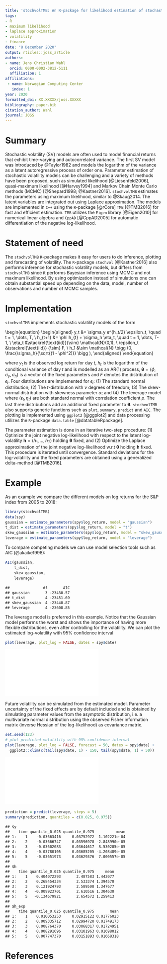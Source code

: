 ```yaml
---
title: 'stochvolTMB: An R-package for likelihood estimation of stochastic volatility models'
tags:
- R
- maximum likelihood
- laplace approximation
- volatility
- finance
date: "8 December 2020"
output: rticles::joss_article
authors:
- name: Jens Christian Wahl
  orcid: 0000-0002-3812-5111
  affiliation: 1
affiliations:
 - name: Norwegian Computing Center
   index: 1
year: 2020
formatted_doi: XX.XXXXX/joss.XXXXX
bibliography: paper.bib
citation_author: Wahl
journal: JOSS
---
```



# Summary

Stochastic volatility (SV) models are often used to model financial returns that exhibit time-varying and autocorrelated 
variance. The first SV model was introduced by @Taylor1982 and models the logarithm of the variance as a latent autoregressive process of 
order one. Parameter estimation of stochastic volatility models can be challenging and a variety of methods have been 
proposed, such as simulated likelihood [@Liesenfeld2006], quasi-maximum likelihood [@Harvey1994] and 
Markov Chain Monte Carlo methods (MCMC) [@Shepard1998; @Kastner2016]. `stochvolTMB` estimates
the parameters using maximum likelihood, similar to @Skaug2014. The latent variables are integrated out using Laplace approximation. 
The models are implemented in `C++` using the `R`-package [@rCore] `TMB` [@TMB2016] for fast and efficient estimation. `TMB` utilizes 
the `Eigen` library [@Eigen2010] for numerical linear algebra and `CppAD` [@CppAD2005] for automatic differentiation of 
the negative log-likelihood. 


# Statement of need
The `stochvolTMB` `R`-package makes it easy for users to do inference, plotting and forecasting of volatility. The `R`-package `stochvol` [@Kastner2016] also performs inference for stochastic volatility models, but differs from `stochvolTMB` since it performs Bayesian inference using MCMC and not maximum likelihood. 
By using optimization instead of simulations one can obtain substantial speed up depending on the data, model, number of observations and number of MCMC samples.  


# Implementation

`stochvolTMB` implements stochastic volatility models of the form

\begin{equation}
    \begin{aligned}
        y_t &= \sigma_y e^{h_t/2} \epsilon_t, \quad t = 1, \dots, T, \\
        h_{t+1} &= \phi h_{t} + \sigma_h \eta_t, \quad t = 1, \dots, T-1, \\
        \eta_t &\stackrel{\text{iid}}{\sim} \mathcal{N}(0,1), \\
        \epsilon_t &\stackrel{\text{iid}} {\sim}  F, \\
        h_1 &\sim \mathcal{N} \bigg (0, \frac{\sigma_h}{\sqrt{(1 - \phi^2)}} \bigg ),
    \end{aligned}
\end{equation}

where $y_t$ is the observed log return for day $t$, $h_t$ is the logarithm of the conditional variance of day $t$ and is modelled as an AR(1) process, $\boldsymbol{\theta} = (\phi, \sigma_y, \sigma_h)$ is a vector of the fixed parameters and $F$ denotes the distribution of $\epsilon_t$. 
Four distributions are implemented for $\epsilon_t$: (1) The standard normal distribution; (2) The $t$-distribution with $\nu$ degrees of freedom; 
(3) The skew-normal distribution with skewness parameter $\alpha$; and (4) The leverage model where $(\epsilon_t, \eta_t)$ are both standard normal with correlation
coefficient $\rho$. The last three distributions add an additional fixed parameter to $\boldsymbol{\theta}$. `stochvolTMB` also supports generic functions such as `plot`, `summary`, `predict` and `AIC`. The plotting is 
implemented using `ggplot2` [@ggplot2] and data processing utilizes the `R`-package `data.table` [@datatableRpackage]. 

The parameter estimation is done in an iterative two-step procedure: (1) Optimize the joint negative log-likelihood 
with respect to the latent log-volatility $\boldsymbol{h} = (h_1, \ldots, h_T)$ holding $\boldsymbol{\theta}$ fixed, and (2) Optimize 
the Laplace approximation of the joint negative log-likelihood w.r.t $\boldsymbol{\theta}$ holding $\boldsymbol{h}$ fixed. This procedure is iterated until convergence. 
Standard deviations for the log-volatility and the fixed parameters are obtained using a generalized delta-method [@TMB2016].


# Example 

As an example we compare the different models on log returns for the S&P index from 2005 to 2018:


```r
library(stochvolTMB)
data(spy)
gaussian = estimate_parameters(spy$log_return, model = "gaussian")
t_dist = estimate_parameters(spy$log_return, model = "t")
skew_gaussian = estimate_parameters(spy$log_return, model = "skew_gaussian")
leverage = estimate_parameters(spy$log_return, model = "leverage")
```

To compare competing models we can use model selection tools such as AIC (@akaike1998):


```r
AIC(gaussian,
    t_dist,
    skew_gaussian,
    leverage)
```

```
##               df       AIC
## gaussian       3 -23430.57
## t_dist         4 -23451.69
## skew_gaussian  4 -23440.87
## leverage       4 -23608.85
```

The leverage model is preferred in this example. Notice that the Gaussian model performs the worst and shows the
importance of having more flexible distributions, even after controlling for the volatility. We can plot the estimated log-volatility with 95% confidence interval


```r
plot(leverage, plot_log = FALSE, dates = spy$date)
```

![](paper_files/figure-latex/unnamed-chunk-3-1.pdf)<!-- --> 

Future volatility can be simulated from the estimated model. Parameter uncertainty of the fixed effects are by default included and is obtained by simulating parameter values from the asymptotic distribution, i.e. a multivariate normal distribution using the observed Fisher information matrix (inverse Hessian of the log-likelihood) as covariance matrix. 


```r
set.seed(123)
# plot predicted volatility with 95% confidence interval
plot(leverage, plot_log = FALSE, forecast = 50, dates = spy$date) +
  ggplot2::xlim(c(tail(spy$date, 1) - 150, tail(spy$date, 1) + 50))
```

![](paper_files/figure-latex/unnamed-chunk-4-1.pdf)<!-- --> 

```r
prediction = predict(leverage, steps = 5)
summary(prediction, quantiles = c(0.025, 0.975))
```

```
## $y
##    time quantile_0.025 quantile_0.975          mean
## 1:    1    -0.03663416     0.03752972  1.102221e-04
## 2:    2    -0.03666747     0.03596978 -2.848990e-05
## 3:    3    -0.03602083     0.03644617  8.530205e-05
## 4:    4    -0.03780105     0.03685205 -4.208489e-05
## 5:    5    -0.03651973     0.03629376  7.000557e-05
## 
## $h
##    time quantile_0.025 quantile_0.975     mean
## 1:    1    0.404072293       2.487583 1.442077
## 2:    2    0.268454334       2.533374 1.394570
## 3:    3    0.121924793       2.589508 1.347677
## 4:    4   -0.009923701       2.610516 1.304630
## 5:    5   -0.134679921       2.654572 1.259413
## 
## $h_exp
##    time quantile_0.025 quantile_0.975       mean
## 1:    1    0.010053253     0.02915122 0.01776023
## 2:    2    0.009335712     0.02994720 0.01749173
## 3:    3    0.008764370     0.03068317 0.01724951
## 4:    4    0.008291696     0.03101963 0.01698012
## 5:    5    0.007747370     0.03151893 0.01668318
```





# References

